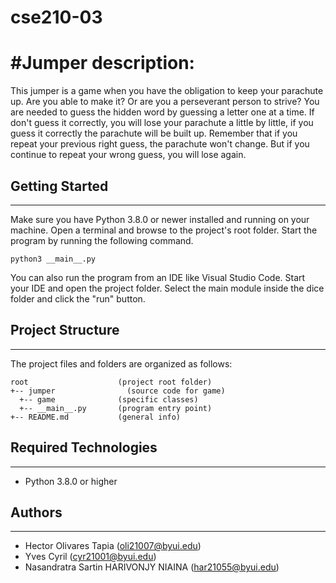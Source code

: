 # cse210-03
# #Jumper description:
This jumper is a game when you have the obligation to keep your parachute up. Are you able to make it?
Or are you a perseverant person to strive? You are needed to guess the hidden word by guessing a letter one at a time.
If don't guess it correctly, you will lose your parachute a little by little, if you guess it correctly the parachute will be built up.
Remember that if you repeat your previous right guess, the parachute won't change.
But if you continue to repeat your wrong guess, you will lose again.

## Getting Started
---
Make sure you have Python 3.8.0 or newer installed and running on your machine. Open a terminal and 
browse to the project's root folder. Start the program by running the following command.
```
python3 __main__.py
```
You can also run the program from an IDE like Visual Studio Code. Start your IDE and open the 
project folder. Select the main module inside the dice folder and click the "run" button.

## Project Structure
---
The project files and folders are organized as follows:
```
root                    (project root folder)
+-- jumper                (source code for game)
  +-- game              (specific classes)
  +-- __main__.py       (program entry point)
+-- README.md           (general info)
```

## Required Technologies
---
* Python 3.8.0 or higher

## Authors
---
* Hector Olivares Tapia (oli21007@byui.edu)
* Yves Cyril (cyr21001@byui.edu)
* Nasandratra Sartin HARIVONJY NIAINA (har21055@byui.edu)
